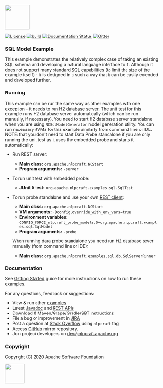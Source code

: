 <!--
 Licensed to the Apache Software Foundation (ASF) under one or more
 contributor license agreements.  See the NOTICE file distributed with
 this work for additional information regarding copyright ownership.
 The ASF licenses this file to You under the Apache License, Version 2.0
 (the "License"); you may not use this file except in compliance with
 the License.  You may obtain a copy of the License at

      http://www.apache.org/licenses/LICENSE-2.0

 Unless required by applicable law or agreed to in writing, software
 distributed under the License is distributed on an "AS IS" BASIS,
 WITHOUT WARRANTIES OR CONDITIONS OF ANY KIND, either express or implied.
 See the License for the specific language governing permissions and
 limitations under the License.
-->

<img src="https://nlpcraft.apache.org/images/nlpcraft_logo_black.gif" height="80px">
<br>

[![License](https://img.shields.io/badge/license-Apache%202-blue.svg)](https://raw.githubusercontent.com/apache/opennlp/master/LICENSE)
[![build](https://github.com/apache/incubator-nlpcraft/workflows/build/badge.svg)](https://github.com/apache/incubator-nlpcraft/actions)
[![Documentation Status](https://img.shields.io/:docs-latest-green.svg)](https://nlpcraft.apache.org/docs.html)
[![Gitter](https://badges.gitter.im/apache-nlpcraft/community.svg)](https://gitter.im/apache-nlpcraft/community)

### SQL Model Example
This example demonstrates the relatively complex case of taking an existing SQL schema and developing
a natural language interface to it. Although it does not support many standard SQL capabilities (to limit the size of the 
example itself) - it is designed in a such a way that it can be easily extended and developed further.  

### Running
This example can be run the same way as other examples with one exception - it needs to run H2 database server. 
The unit test for this example runs H2 database server automatically (which can be run manually, if necessary).
You need to start H2 database server standalone when you are using `NCSqlModelGenerator` model generation utility.
You can run necessary JVMs for this example similarly from command line or IDE.
NOTE: that you don't need to start Data Probe standalone if you are only running the unit test as it uses the 
embedded probe and starts it automatically:
 *  Run REST server:
    * **Main class:** `org.apache.nlpcraft.NCStart`
    * **Program arguments:** `-server`
 * To run unit test with embedded probe:
    * **JUnit 5 test:** `org.apache.nlpcraft.examples.sql.SqlTest`
 * To run probe standalone and use your own [REST client](https://nlpcraft.apache.org/using-rest.html):
    * **Main class:** `org.apache.nlpcraft.NCStart`
    * **VM arguments:** `-Dconfig.override_with_env_vars=true`
    * **Environment variables:** `CONFIG_FORCE_nlpcraft_probe_models.0=org.apache.nlpcraft.examples.sql.SqlModel`
    * **Program arguments:** `-probe`
    
    When running data probe standalone you need run H2 database sever manually (from command line or IDE):
    * **Main class:** `org.apache.nlpcraft.examples.sql.db.SqlServerRunner`

### Documentation  
See [Getting Started](https://nlpcraft.apache.org/getting-started.html) guide for more instructions on how to run these examples.

For any questions, feedback or suggestions:

 * View & run other [examples](https://github.com/apache/incubator-nlpcraft/tree/master/nlpcraft/src/main/scala/org/apache/nlpcraft/examples)
 * Latest [Javadoc](http://nlpcraft.apache.org/apis/latest/index.html) and [REST APIs](https://nlpcraft.apache.org/using-rest.html)
 * Download & Maven/Grape/Gradle/SBT [instructions](https://nlpcraft.apache.org/download.html)
 * File a bug or improvement in [JIRA](https://issues.apache.org/jira/projects/NLPCRAFT)
 * Post a question at [Stack Overflow](https://stackoverflow.com/questions/ask) using <code>nlpcraft</code> tag
 * Access [GitHub](https://github.com/apache/incubator-nlpcraft) mirror repository.
 * Join project developers on [dev@nlpcraft.apache.org](mailto:dev-subscribe@nlpcraft.apache.org)
 
### Copyright
Copyright (C) 2020 Apache Software Foundation

<img src="https://www.apache.org/img/ASF20thAnniversary.jpg" height="64px">


